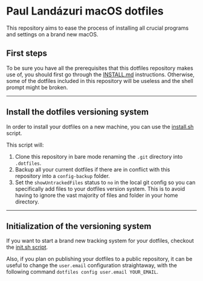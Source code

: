 # Paul Landázuri macOS dotfiles

This repository aims to ease the process of installing all
crucial programs and settings on a brand new macOS.

## First steps

To be sure you have all the prerequisites that this dotfiles repository makes use of, you should first go through the [INSTALL.md](./INSTALL.md) instructions. Otherwise, some of the dotfiles included in this repository will be useless and the shell prompt might be broken.

---

## Install the dotfiles versioning system

In order to install your dotfiles on a new machine, you can use the [install.sh](../.dotfiles-scripts/install.sh) script.

This script will:

1. Clone this repository in bare mode renaming the `.git` directory into `.dotfiles`.
2. Backup all your current dotfiles if there are in conflict with this repository into a `config-backup` folder.
3. Set the `showUntrackedFiles` status to `no` in the local git config so you can specifically add files to your dotfiles version system. This is to avoid having to ignore the vast majority of files and folder in your home directory.

---

## Initialization of the versioning system

If you want to start a brand new tracking system for your dotfiles, checkout the [init.sh script](../.dotfiles-scripts/init.sh).

Also, if you plan on publishing your dotfiles to a public repository, it can be useful to change the `user.email` configuration straightaway, with the following command `dotfiles config user.email YOUR_EMAIL`.

